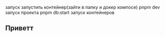


запуск 
запустить контейнер(зайти в папку и докер компосе)
pnpm dev запуск проекта
pnpm db:start запуск контейнеров

## Приветт